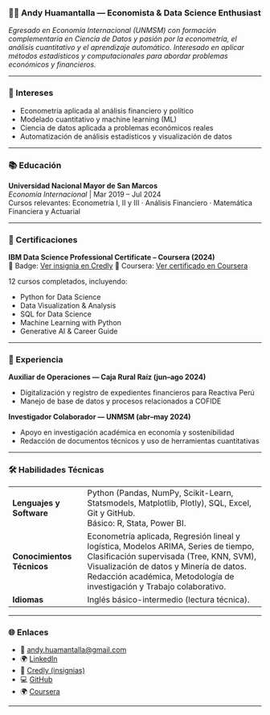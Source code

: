 ### 👨‍💻 Andy Huamantalla — Economista & Data Science Enthusiast

_Egresado en Economía Internacional (UNMSM) con formación complementaria en Ciencia de Datos y pasión por la econometría, el análisis cuantitativo y el aprendizaje automático. Interesado en aplicar métodos estadísticos y computacionales para abordar problemas económicos y financieros._

---

### 🧠 Intereses

- Econometría aplicada al análisis financiero y político
- Modelado cuantitativo y machine learning (ML)
- Ciencia de datos aplicada a problemas económicos reales
- Automatización de análisis estadísticos y visualización de datos

---

### 📚 Educación

**Universidad Nacional Mayor de San Marcos**  
_Economía Internacional_ | Mar 2019 – Jul 2024  
Cursos relevantes: Econometría I, II y III · Análisis Financiero · Matemática Financiera y Actuarial

---

### 🧾 Certificaciones

**IBM Data Science Professional Certificate – Coursera (2024)**  
📍 Badge: [Ver insignia en Credly](https://www.credly.com/users/andy-huamantalla)
📍 Coursera: [Ver certificado en Coursera](https://coursera.org/share/9aeb85a1db1a6b178810c61db0b6f73e)

12 cursos completados, incluyendo:
- Python for Data Science  
- Data Visualization & Analysis  
- SQL for Data Science  
- Machine Learning with Python  
- Generative AI & Career Guide

---

### 💼 Experiencia

**Auxiliar de Operaciones — Caja Rural Raíz (jun–ago 2024)**  
- Digitalización y registro de expedientes financieros para Reactiva Perú  
- Manejo de base de datos y procesos relacionados a COFIDE

**Investigador Colaborador — UNMSM (abr–may 2024)**  
- Apoyo en investigación académica en economía y sostenibilidad  
- Redacción de documentos técnicos y uso de herramientas cuantitativas

---

### 🛠️ Habilidades Técnicas

|              |                                                                                                                  |
|--------------|------------------------------------------------------------------------------------------------------------------|
| **Lenguajes y Software** | Python (Pandas, NumPy, Scikit-Learn, Statsmodels, Matplotlib, Plotly), SQL, Excel, Git y GitHub.<br>Básico: R, Stata, Power BI. |
| **Conocimientos Técnicos** | Econometría aplicada, Regresión lineal y logística, Modelos ARIMA, Series de tiempo, Clasificación supervisada (Tree, KNN, SVM), Visualización de datos y Minería de datos.<br>Redacción académica, Metodología de investigación y Trabajo colaborativo. |
| **Idiomas** | Inglés básico-intermedio (lectura técnica). |


---

### 🌐 Enlaces

- 📧 andy.huamantalla@gmail.com  
- 🌍 [LinkedIn](https://www.linkedin.com/in/andy-huamantalla/)  
- 🏢 [Credly (insignias)](https://www.credly.com/users/andy-huamantalla)  
- 💻 [GitHub](https://github.com/andy-huamantalla)
- 🌍 [Coursera](https://www.coursera.org/user/61292b9de47ce22bf8a4e211f2d94f97)
---
